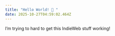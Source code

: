 ```yaml
---
title: "Hello World! 👋 "
date: 2025-10-27T04:59:02.464Z
---
```

I’m trying to hard to get this IndieWeb stuff working!